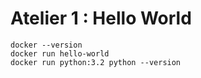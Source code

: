 # Atelier 1 : Hello World

```
docker --version
docker run hello-world
docker run python:3.2 python --version
```
